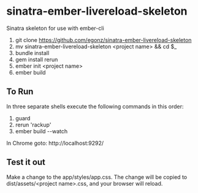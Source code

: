 sinatra-ember-livereload-skeleton
======================

Sinatra skeleton for use with ember-cli

1. git clone https://github.com/egonz/sinatra-ember-livereload-skeleton
2. mv sinatra-ember-livereload-skeleton \<project name\> && cd $_
3. bundle install
4. gem install rerun
5. ember init \<project name\>
6. ember build

## To Run

In three separate shells execute the following commands in this order:

1. guard
2. rerun 'rackup'
3. ember build --watch

In Chrome goto: http://localhost:9292/

## Test it out

Make a change to the app/styles/app.css. The change will be copied to dist/assets/\<project name\>.css, and your browser will reload.